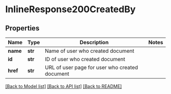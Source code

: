 # InlineResponse200CreatedBy

## Properties
Name | Type | Description | Notes
------------ | ------------- | ------------- | -------------
**name** | **str** | Name of user who created document | 
**id** | **str** | ID of user who created document | 
**href** | **str** | URL of user page for user who created document | 

[[Back to Model list]](../README.md#documentation-for-models) [[Back to API list]](../README.md#documentation-for-api-endpoints) [[Back to README]](../README.md)


